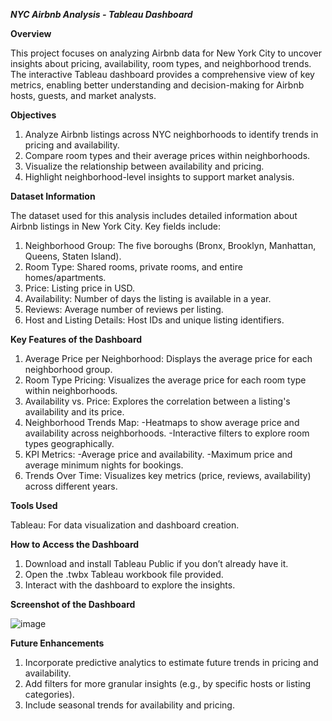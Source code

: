_**NYC Airbnb Analysis - Tableau Dashboard**_

**Overview**

This project focuses on analyzing Airbnb data for New York City to uncover insights about pricing, availability, room types, and neighborhood trends. The interactive Tableau dashboard provides a comprehensive view of key metrics, enabling better understanding and decision-making for Airbnb hosts, guests, and market analysts.

**Objectives**

1. Analyze Airbnb listings across NYC neighborhoods to identify trends in pricing and availability.
2. Compare room types and their average prices within neighborhoods.
3. Visualize the relationship between availability and pricing.
4. Highlight neighborhood-level insights to support market analysis.

**Dataset Information**

The dataset used for this analysis includes detailed information about Airbnb listings in New York City. Key fields include:
  1. Neighborhood Group: The five boroughs (Bronx, Brooklyn, Manhattan, Queens, Staten Island).
  2. Room Type: Shared rooms, private rooms, and entire homes/apartments.
  3. Price: Listing price in USD.
  4. Availability: Number of days the listing is available in a year.
  5. Reviews: Average number of reviews per listing.
  6. Host and Listing Details: Host IDs and unique listing identifiers.

**Key Features of the Dashboard**

1. Average Price per Neighborhood: Displays the average price for each neighborhood group.
2. Room Type Pricing: Visualizes the average price for each room type within neighborhoods.
3. Availability vs. Price: Explores the correlation between a listing's availability and its price.
4. Neighborhood Trends Map:
  -Heatmaps to show average price and availability across neighborhoods.
  -Interactive filters to explore room types geographically.
5. KPI Metrics:
  -Average price and availability.
  -Maximum price and average minimum nights for bookings.
6. Trends Over Time: Visualizes key metrics (price, reviews, availability) across different years.

**Tools Used**

Tableau: For data visualization and dashboard creation.

**How to Access the Dashboard**

1. Download and install Tableau Public if you don’t already have it.
2. Open the .twbx Tableau workbook file provided.
3. Interact with the dashboard to explore the insights.

**Screenshot of the Dashboard**

![image](https://github.com/user-attachments/assets/a56a86bc-208d-47b0-ad32-5b6749c0685c)

**Future Enhancements**

1. Incorporate predictive analytics to estimate future trends in pricing and availability.
2. Add filters for more granular insights (e.g., by specific hosts or listing categories).
3. Include seasonal trends for availability and pricing.
